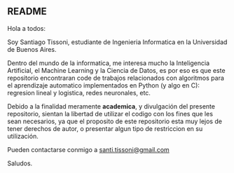 ## README
Hola a todos:

Soy Santiago Tissoni, estudiante de Ingenieria Informatica en la Universidad de Buenos Aires.

Dentro del mundo de la informatica, me interesa mucho la Inteligencia Artificial, el Machine Learning y la Ciencia de Datos,
es por eso es que este repositorio encontraran code de trabajos relacionados con algoritmos para el aprendizaje automatico
implementados en Python (y algo en C): regresion lineal y logistica, redes neuronales, etc.

Debido a la finalidad meramente **academica**, y divulgación del presente repositorio, sientan la libertad de utilizar el codigo con los fines que les sean necesarios, ya que el proposito de este repositorio esta muy lejos de tener derechos de autor, o presentar algun tipo de restriccion en su utilización.

Pueden contactarse conmigo a santi.tissoni@gmail.com

Saludos.
